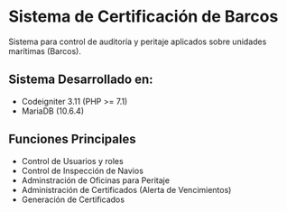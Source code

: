 # Sistema de Certificación de Barcos

Sistema para control de auditoría y peritaje aplicados sobre unidades marítimas (Barcos).

## Sistema Desarrollado en:
- Codeigniter 3.11 (PHP >= 7.1)
- MariaDB (10.6.4)

## Funciones Principales
- Control de Usuarios y roles
- Control de Inspección de Navios
- Adminstración de Oficinas para Peritaje
- Administración de Certificados (Alerta de Vencimientos)
- Generación de Certificados
